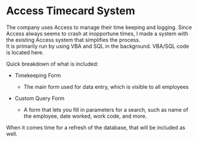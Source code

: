 # Access Timecard System
The company uses Access to manage their time keeping and logging.  Since Access always seems to crash at inopportune times, I made a system with the existing Access system that simplifies the process.  
It is primarily run by using VBA and SQL in the background.  VBA/SQL code is located here.

Quick breakdown of what is included:
* Timekeeping Form
  * The main form used for data entry, which is visible to all employees


* Custom Query Form
  * A form that lets you fill in parameters for a search, such as name of the employee, date worked, work code, and more.

When it comes time for a refresh of the database, that will be included as well.
